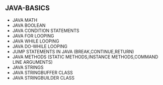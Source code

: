 ## JAVA-BASICS
* JAVA MATH      
* JAVA BOOLEAN   
* JAVA CONDITION STATEMENTS  
* JAVA FOR LOOPING      
* JAVA WHILE LOOPING    
* JAVA DO-WHILE LOOPING  
* JUMP STATEMENTS IN JAVA (BREAK,CONTINUE,RETURN)   
* JAVA METHODS (STATIC METHODS,INSTANCE METHODS,COMMAND LINE ARGUMENTS)
* JAVA STRINGS    
* JAVA STRINGBUFFER CLASS
* JAVA STRINGBUILDER CLASS
        
   
  
